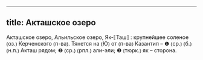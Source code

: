 
---
title: Акташское озеро
---
Акташское озеро, Альильское озеро, Як-⟦Таш⟧
: крупнейшее соленое ⦅оз.⦆ Керченского ⦅п-ва⦆. Тянется на ⦅Ю⦆ от ⦅п-ва⦆ Казантип – ❶ ⦅ср.⦆ ⦅б.⦆ ⦅н.п.⦆ Акташ рядом; ❷ ⦅ср.⦆ ⦅рпл.⦆ али-эли; ❸ ⦅тюрк.⦆ як – сторона.
